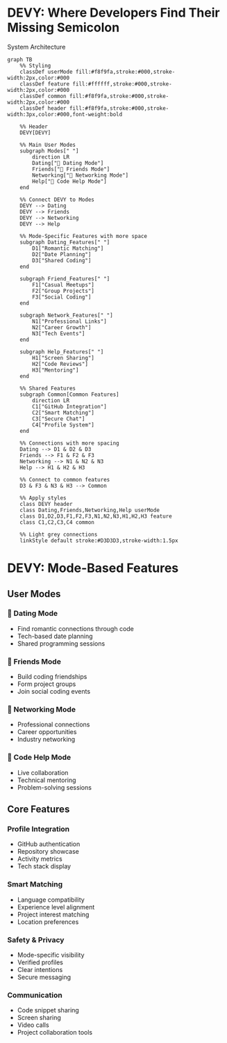 # DEVY: Where Developers Find Their Missing Semicolon

System Architecture

```mermaid
graph TB
    %% Styling
    classDef userMode fill:#f8f9fa,stroke:#000,stroke-width:2px,color:#000
    classDef feature fill:#ffffff,stroke:#000,stroke-width:2px,color:#000
    classDef common fill:#f8f9fa,stroke:#000,stroke-width:2px,color:#000
    classDef header fill:#f8f9fa,stroke:#000,stroke-width:3px,color:#000,font-weight:bold

    %% Header
    DEVY[DEVY]

    %% Main User Modes
    subgraph Modes[" "]
        direction LR
        Dating["👥 Dating Mode"]
        Friends["🤝 Friends Mode"]
        Networking["💼 Networking Mode"]
        Help["🔧 Code Help Mode"]
    end

    %% Connect DEVY to Modes
    DEVY --> Dating
    DEVY --> Friends
    DEVY --> Networking
    DEVY --> Help

    %% Mode-Specific Features with more space
    subgraph Dating_Features[" "]
        D1["Romantic Matching"]
        D2["Date Planning"]
        D3["Shared Coding"]
    end

    subgraph Friend_Features[" "]
        F1["Casual Meetups"]
        F2["Group Projects"]
        F3["Social Coding"]
    end

    subgraph Network_Features[" "]
        N1["Professional Links"]
        N2["Career Growth"]
        N3["Tech Events"]
    end

    subgraph Help_Features[" "]
        H1["Screen Sharing"]
        H2["Code Reviews"]
        H3["Mentoring"]
    end

    %% Shared Features
    subgraph Common[Common Features]
        direction LR
        C1["GitHub Integration"]
        C2["Smart Matching"]
        C3["Secure Chat"]
        C4["Profile System"]
    end

    %% Connections with more spacing
    Dating --> D1 & D2 & D3
    Friends --> F1 & F2 & F3
    Networking --> N1 & N2 & N3
    Help --> H1 & H2 & H3

    %% Connect to common features
    D3 & F3 & N3 & H3 --> Common

    %% Apply styles
    class DEVY header
    class Dating,Friends,Networking,Help userMode
    class D1,D2,D3,F1,F2,F3,N1,N2,N3,H1,H2,H3 feature
    class C1,C2,C3,C4 common

    %% Light grey connections
    linkStyle default stroke:#D3D3D3,stroke-width:1.5px
```

# DEVY: Mode-Based Features

## User Modes

### 👥 Dating Mode

- Find romantic connections through code
- Tech-based date planning
- Shared programming sessions

### 🤝 Friends Mode

- Build coding friendships
- Form project groups
- Join social coding events

### 💼 Networking Mode

- Professional connections
- Career opportunities
- Industry networking

### 🔧 Code Help Mode

- Live collaboration
- Technical mentoring
- Problem-solving sessions

## Core Features

### Profile Integration

- GitHub authentication
- Repository showcase
- Activity metrics
- Tech stack display

### Smart Matching

- Language compatibility
- Experience level alignment
- Project interest matching
- Location preferences

### Safety & Privacy

- Mode-specific visibility
- Verified profiles
- Clear intentions
- Secure messaging

### Communication

- Code snippet sharing
- Screen sharing
- Video calls
- Project collaboration tools
